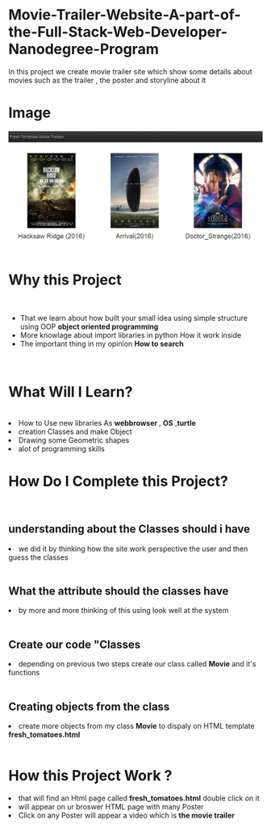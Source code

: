 # Movie-Trailer-Website-A-part-of-the-Full-Stack-Web-Developer-Nanodegree-Program

In this project we create movie trailer site which show some details about movies such as the trailer  ,
the poster and storyline about it

<h1>Image </h1>
<img src="https://github.com/mohamedlotfe/Movie-Trailer-Website-A-part-of-the-Full-Stack-Web-Developer-Nanodegree-Program/blob/master/Capture.PNG">
</br>
</br>

<h1> Why this Project </h1>
</br>
<ul>
<li>That we learn about how built your small idea using simple structure using OOP <strong> object oriented programming </strong></li>
<li> More knowlage about import libraries in python How it work inside </li>
<li>  The important thing in my opinion  <strong>How to search  </strong></li>
</ul>
</br>

<h1> What Will I Learn? </h1>
</br>
<li>How to Use new libraries As  <strong> webbrowser </strong> , <strong>OS</strong> ,<strong>turtle</strong></li>
<li>creation Classes and make Object </li>
<li>Drawing some Geometric shapes</li>
<li>alot of programming skills </li>


<h1> How Do I Complete this Project?</h1>
</br>
<h2>understanding about the Classes should i have</h2>
<li>we did it by thinking how the site work perspective the user and then guess the classes </li>
</br>
<h2>What the attribute should the classes have </h2>
<li>by more and more thinking of this using look well at the system </li>
</br>
<h2> Create our code "Classes </h2>
 <li>depending on previous  two steps  create our class called <strong>Movie</strong> and it's functions </li>
</br>
<h2>Creating objects from the class</h2>
<li> create more objects from my class  <strong>Movie</strong>  to dispaly on HTML template <strong>fresh_tomatoes.html</strong> 
</li>
</br>


<h1> How  this Project Work ?</h1>
<li>that will find an Html page called <strong>fresh_tomatoes.html</strong> double click on it </li>
<li>will appear on ur broswer HTML page with many Poster</li>
<li>Click on any Poster will appear a video which is <strong>the movie trailer</strong> </li>

